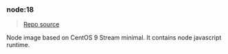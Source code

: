 ### node:18
> [Repo source](https://github.com/krestomatio/container_builder/tree/master/node/node18)

Node image based on CentOS 9 Stream minimal. It contains node javascript runtime.
